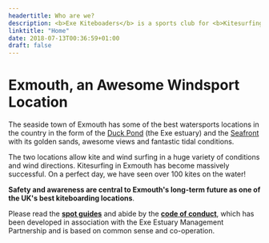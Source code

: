 ```yaml
---
headertitle: Who are we?
description: <b>Exe Kiteboaders</b> is a sports club for <b>Kitesurfing around Exmouth (Duck Pond and Seafront)</b>
linktitle: "Home"
date: 2018-07-13T00:36:59+01:00
draft: false
---
```


# Exmouth, an Awesome Windsport Location

The seaside town of Exmouth has some of the best watersports locations in the country in the form of the [Duck Pond](spot-guide/duck-pond) (the Exe estuary) and the [Seafront](/spot-guide/seafront/) with its golden sands, awesome views and fantastic tidal conditions.

The two locations allow kite and wind surfing in a huge variety of conditions and wind directions. Kitesurfing in Exmouth has become massively successful. On a perfect day, we have seen over 100 kites on the water!

**Safety and awareness are central to Exmouth's long-term future as one of the UK's best kiteboarding locations**.

Please read the **[spot guides](/spot-guide/)** and abide by the **[code of conduct](/code-of-conduct/)**, which has been developed in association with the Exe Estuary Management Partnership and is based on common sense and co-operation.

